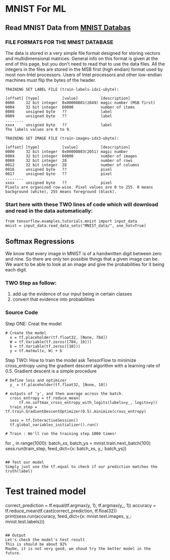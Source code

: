 # MNIST For ML

## Read MNIST Data from [MNIST Databas](http://yann.lecun.com/exdb/mnist/)

### FILE FORMATS FOR THE MNIST DATABASE
  The data is stored in a very simple file format designed for storing vectors and multidimensional matrices. 
  General info on this format is given at the end of this page, but you don't need to read that to use the data files.
  All the integers in the files are stored in the MSB first (high endian) format used by most non-Intel processors. 
  Users of Intel processors and other low-endian machines must flip the bytes of the header.
```
TRAINING SET LABEL FILE (train-labels-idx1-ubyte):

[offset] [type]          [value]          [description] 
0000     32 bit integer  0x00000801(2049) magic number (MSB first) 
0004     32 bit integer  60000            number of items 
0008     unsigned byte   ??               label 
0009     unsigned byte   ??               label 
........ 
xxxx     unsigned byte   ??               label
The labels values are 0 to 9.

TRAINING SET IMAGE FILE (train-images-idx3-ubyte):

[offset] [type]          [value]          [description] 
0000     32 bit integer  0x00000803(2051) magic number 
0004     32 bit integer  60000            number of images 
0008     32 bit integer  28               number of rows 
0012     32 bit integer  28               number of columns 
0016     unsigned byte   ??               pixel 
0017     unsigned byte   ??               pixel 
........ 
xxxx     unsigned byte   ??               pixel
Pixels are organized row-wise. Pixel values are 0 to 255. 0 means background (white), 255 means foreground (black).
```

### Start here with these TWO lines of code which will download and read in the data automatically:
```
from tensorflow.examples.tutorials.mnist import input_data
mnist = input_data.read_data_sets("MNIST_data/", one_hot=True)
```
## Softmax Regressions

We know that every image in MNIST is of a handwritten digit between zero and nine. 
So there are only ten possible things that a given image can be. 
We want to be able to look at an image and give the probabilities for it being each digit. 

### TWO Step as follow:
  1. add up the evidence of our input being in certain classes
  2. convert that evidence into probabilities
  
### Source Code
Step ONE: Creat the model
```
# Create the model
  x = tf.placeholder(tf.float32, [None, 784])
  W = tf.Variable(tf.zeros([784, 10]))
  b = tf.Variable(tf.zeros([10]))
  y = tf.matmul(x, W) + b
```

Step TWO: How to train the model
ask TensorFlow to minimize cross_entropy 
using the gradient descent algorithm with a learning rate of 0.5. 
Gradient descent is a simple procedure
```
# Define loss and optimizer
  y_ = tf.placeholder(tf.float32, [None, 10])

# outputs of 'y', and then average across the batch.
  cross_entropy = tf.reduce_mean(
      tf.nn.softmax_cross_entropy_with_logits(labels=y_, logits=y))
  train_step = tf.train.GradientDescentOptimizer(0.5).minimize(cross_entropy)

  sess = tf.InteractiveSession()
  tf.global_variables_initializer().run()
  
# Train : We'll run the training step 1000 times!
```
  for _ in range(1000):
    batch_xs, batch_ys = mnist.train.next_batch(100)
    sess.run(train_step, feed_dict={x: batch_xs, y_: batch_ys})
```

## Test our model
Simply just use the tf.equal to check if our prediction matches the truth(label)
```
# Test trained model
  correct_prediction = tf.equal(tf.argmax(y, 1), tf.argmax(y_, 1))
  accuracy = tf.reduce_mean(tf.cast(correct_prediction, tf.float32))
  print(sess.run(accuracy, feed_dict={x: mnist.test.images,
                                      y_: mnist.test.labels}))
```

## Output
Let's check the model's test result
This is should be about 92%
Maybe, it is not very good, we shoud try the better model in the future.



